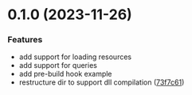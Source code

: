 # 0.1.0 (2023-11-26)


### Features

* add support for loading resources
* add support for queries
* add pre-build hook example
* restructure dir to support dll compilation ([73f7c61](https://github.com/HamerSoft/better-resources/commit/73f7c61b992782aec1386ea0659f9b2f5b1a0425))


